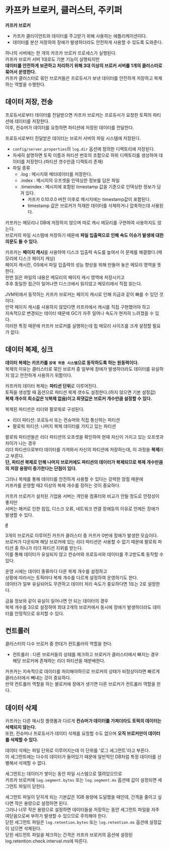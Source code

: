 # 카프카 브로커, 클러스터, 주키퍼
 
**카프카 브로커**    
* 카프카 클리이언트와 데이터를 주고받기 위해 사용하는 애플리케이션이다.             
* 데이터를 분산 저장하여 장애가 발생하더라도 안전하게 사용할 수 있도록 도와준다.                
    
하나의 서버에는 한 개의 카프카 브로커 프로세스가 실행된다.        
카프카 브로커 서버 1대로도 기본 기능이 실행되지만     
**데이터를 안전하게 보관하고 처리하기 위해 3대 이상의 브로커 서버를 1개의 클러스터로 묶어서 운영한다.**          
카프카 클러스터로 묶인 브로커들은 프로듀서가 보낸 데이터를 안전하게 저장하고 복제하는 역할을 수행한다.      

## 데이터 저장, 전송  
  
프로듀서로부터 데이터를 전달받으면 카프카 브로커는 프로듀서가 요청한 토픽의 파티션에 데이터를 저장한다.  
이후, 컨슈머가 데이터를 요청하면 파티션에 저장된 데이터를 전달한다.         
   
프로듀서로부터 전달받은 데이터는 브로커 서버의 파일 시스템에 저장된다.       
    
* `config/server.properties`의 `log.dir` 옵션에 정의한 디렉토리에 저장된다.         
* 자세히 설명하면 토픽 이름과 파티션 번호의 조합으로 하위 디렉토리를 생성하여 데이터를 저장한다.(파티션 갯수만큼 디렉토리 존재)     
* 파일 종류 
    * .log : 메시지와 메타데이터를 저장한다.   
    * .index : 메시지의 오프셋을 인덱싱한 정보를 담은 파일
    * .timeindex : 메시지에 포함된 timestamp 값을 기준으로 인덱싱한 정보가 담겨 있다.  
        * 카프카 0.10.0.0 버전 이후로 메시지에는 timestamp값이 포함된다.     
        * timestamp 값은 브로커가 적재한 데이터를 삭제하거나 압축하는데 사용된다.   
    
카프카는 메모리나 DB에 저장하지 않으며 따로 캐시 메모리를 구현하여 사용하지도 않는다.          
브로커의 파일 시스템에 저장하기 때문에 **파일 입출력으로 인해 속도 이슈가 발생에 대한 의문도 들 수 있다.**       
  
카프카는 **페이지 캐시**를 사용하여 디스크 입출력 속도를 높여서 이 문제를 해결했다.(메모리에 디스크 페이지 캐싱)      
페이지 캐시란, OS에서 파일 입출력의 성능 향상을 위해 만들어 놓은 메모리 영역을 뜻한다.   
한번 읽은 파일의 내용은 메모리의 페이지 캐시 영역에 저장시키고   
추후 동일한 접근이 일어나면 디스크에서 읽지않고 메모리에서 직접 읽는다.   
  
JVM위에서 동작하는 카프카 브로커는 페이지 캐시로 인해 지금과 같이 빠를 수 있던 것이다.           
만약 페이지 캐시를 사용하지 않았다면 카프카에서 캐시를 직접 구현했어야 하고       
지속적으로 변경되는 데이터 때문에 GC가 자주 일어나 속도가 현저히 느려졌을 수 있다.          
이러한 특징 때문에 카프카 브로커를 실행하는데 힙 메모리 사이즈를 크게 설정할 필요가 없다.    

## 데이터 복제, 싱크 
  
**데이터 복제는 카프카를 `장애 허용 시스템`으로 동작하도록 하는 원동력이다.**          
복제의 이유는 클러스터로 묶인 브로커 중 일부에 장애가 발생하더라도 데이터를 유실하지 않고 안전하게 사용하기 위함이다.     
         
카프카의 데이터 복제는 **파티션 단위**로 이루어진다.           
토픽을 생성할 때 옵션으로 파티션 복제 갯수도 설정한다.(하지 않으면 기본 설정값)           
**복제 개수의 최소값은 1(복제 없음)이고 최댓값은 브로커 개수만큼 설정할 수 있다.**         
                
복제된 파티션은 리더와 팔로워로 구성된다.                 
* 리더 파티션: 프로듀서 또는 컨슈머와 직접 통신하는 파티션          
* 팔로워 파티션: 나머지 복제 데이터를 가지고 있는 파티션       
               
팔로워 파티션들은 리더 파티션의 오프셋을 확인하여 현재 자신이 가지고 있는 오프셋과 차이가 나는 경우     
리더 파티션으로부터 데이터를 가져와서 자신의 파티션에 저장하는데, 이 과정을 **복제**라고 부른다.       
**단, 파티션 복제로 인해 나머지 브로커에도 파티션의 데이터가 복제되므로 복제 개수만큼의 저장 용량이 증가한다는 단점이 있다.**    
     
그러나 복제를 통해 데이터를 안전하게 사용할 수 있다는 강력한 장점 때문에             
카프카를 운영할 때2 이상의 복제 개수를 정하는 것이 중요하다.           
     
카프카 브로커가 설치된 기업용 서버는 개인용 컴퓨터와 비교가 안될 정도로 안정성이 좋지만    
서버는 해커로 인한 침입, 디스크 오류, 네트워크 연결 장애등의 이유로 언제든 장애가 발생할 수 있다.    

[#](#)  
      
3개의 브로커로 이루어진 카프카 클러스터 중 카프카 0번에 장애가 발생한 모습이다.               
브로커가 다운되며 해당 브로커에 있는 리더 파티션은 사용할 수 없기 때문에 팔로워 파티션 중 하나가 리더 파티션 지위를 받는다.        
이를 통해 데이터가 유실되지 않고 컨슈머와 프로듀서와 데이터를 주고받도록 동작할 수 있다.     
         
운영 시에는 데이터 종류마다 다른 복제 개수를 설정하고         
상황에 따라서는 토픽마다 복제 개수를 다르게 설정하여 운영하기도 한다.        
데이터가 일부 유실되어도 무관하고 데이터 처리 속도가 중요하다면 1또는 2로 설정한다.      
           
금융 정보와 같이 유실이 일어나면 안 되는 데이터의 경우     
복제 개수를 3으로 설정하여 최대 2개의 브로커에서 동시에 장애가 발생하더라도 데이터를 안정적으로 유지할 수 있다.       

## 컨트롤러
    
클러스터의 다수 브로커 중 한대가 컨트롤러의 역할을 한다.     

* 컨트롤러 : 다른 브로커들의 상태를 체크하고 브로커가 클러스터에서 빠지는 경우 해당 브로커에 존재하는 리더 파티션을 재분배한다.  

카프카는 지속적으로 데이터를 처리해야하므로 브로커의 상태가 비정상이라면 빠르게 클러스터에서 빼내는 것이 중요하다.       
만약 컨트롤러 역할을 하는 블로커에 장애가 생기면 다른 브로커가 컨트롤러 역할을 한다.     
   
## 데이터 삭제  
      
카프카는 다른 메시징 플랫폼과 다르게 **컨슈머가 데이터를 가져더라도 토픽의 데이터는 삭제되지 않는다.**           
또한, 컨슈머나 프로듀서가 데이터 삭제를 요청할 수도 없으며 **오직 브로커만이 데이터를 삭제할 수 있다.**     
 
데이터 삭제는 파일 단위로 이루어지는데 이 단위를 '로그 세그먼트'라고 부른다.      
이 세그먼트에는 다수의 데이터가 들어있기 때문에 일반적인 DB처럼 특정 데이터를 선별해서 삭제할 수 없다.     
   
세그먼트는 데이터가 쌓이는 동안 파일 시스템으로 열려있으므로       
카프카 브로커에 `log.segment.bytes` 또는 `log.segment.ms` 옵션에 값이 설정되면 세그먼트 파일이 닫힌다.    
          
세그먼트 파일이 닫히게 되는 기본값은 1GB 용량에 도달했을 때인데, 간격을 줄이고 싶다면 작은 용량으로 설정하면 된다.           
그러나 너무 작은 용량으로 설정하면 데이터들을 저장하는 동안 세그먼트 파일을 자주 여닫음으로써 부하가 발생할 수 있으므로 주의해야 한다.    
닫힌 세그먼트 파일은 `log.retention.bytes` 또는 `log.retention.ms` 옵션에 설정값이 넘으면 삭제된다.     
닫힌 세드먼트 파일을 체크하는 간격은 카프카 브로커의 옵션에 설정된 log.retention.check.interval.ms에 따른다.  














































